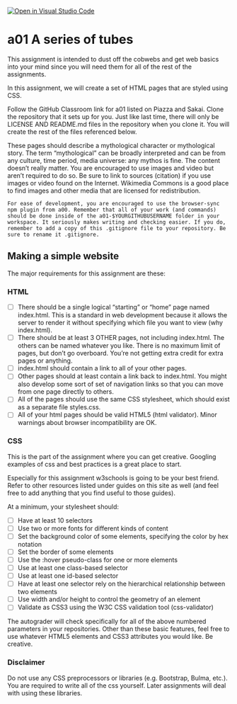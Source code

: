 [![Open in Visual Studio Code](https://classroom.github.com/assets/open-in-vscode-f059dc9a6f8d3a56e377f745f24479a46679e63a5d9fe6f495e02850cd0d8118.svg)](https://classroom.github.com/online_ide?assignment_repo_id=6042437&assignment_repo_type=AssignmentRepo)
# a01 A series of tubes

This assignment is intended to dust off the cobwebs and get web basics into your mind since you will need them for all of the rest of the assignments. 

In this assignment, we will create a set of HTML pages that are styled using CSS.

Follow the GitHub Classroom link for a01 listed on Piazza and Sakai. Clone the repository that it sets up for you. Just like last time, there will only be LICENSE AND README.md files in the repository when you clone it. You will create the rest of the files referenced below.

These pages should describe a mythological character or mythological story. The term “mythological” can be broadly interpreted and can be from any culture, time period, media universe: any mythos is fine. The content doesn’t really matter. You are encouraged to use images and video but aren’t required to do so. Be sure to link to sources (citation) if you use images or video found on the Internet. Wikimedia Commons is a good place to find images and other media that are licensed for redistribution.

    For ease of development, you are encouraged to use the browser-sync npm plugin from a00. Remember that all of your work (and commands) should be done inside of the a01-$YOURGITHUBUSERNAME folder in your workspace. It seriously makes writing and checking easier. If you do, remember to add a copy of this .gitignore file to your repository. Be sure to rename it .gitignore.

## Making a simple website

The major requirements for this assignment are these:
### HTML

- [ ] There should be a single logical “starting” or “home” page named index.html. This is a standard in web development because it allows the server to render it without specifying which file you want to view (why index.html).
- [ ] There should be at least 3 OTHER pages, not including index.html. The others can be named whatever you like. There is no maximum limit of pages, but don’t go overboard. You’re not getting extra credit for extra pages or anything.
- [ ] index.html should contain a link to all of your other pages.
- [ ] Other pages should at least contain a link back to index.html. You might also develop some sort of set of navigation links so that you can move from one page directly to others.
- [ ] All of the pages should use the same CSS stylesheet, which should exist as a separate file styles.css.
- [ ] All of your html pages should be valid HTML5 (html validator). Minor warnings about browser incompatibility are OK.

### CSS

This is the part of the assignment where you can get creative. Googling examples of css and best practices is a great place to start.

Especially for this assignment w3schools is going to be your best friend. Refer to other resources listed under guides on this site as well (and feel free to add anything that you find useful to those guides).

At a minimum, your stylesheet should:

- [ ] Have at least 10 selectors
- [ ] Use two or more fonts for different kinds of content
- [ ] Set the background color of some elements, specifying the color by hex notation
- [ ] Set the border of some elements
- [ ] Use the :hover pseudo-class for one or more elements
- [ ] Use at least one class-based selector
- [ ] Use at least one id-based selector
- [ ] Have at least one selector rely on the hierarchical relationship between two elements
- [ ] Use width and/or height to control the geometry of an element
- [ ] Validate as CSS3 using the W3C CSS validation tool (css-validator)

The autograder will check specifically for all of the above numbered parameters in your repositories. Other than these basic features, feel free to use whatever HTML5 elements and CSS3 attributes you would like. Be creative.

### Disclaimer

Do not use any CSS preprocessors or libraries (e.g. Bootstrap, Bulma, etc.). You are required to write all of the css yourself. Later assignments will deal with using these libraries.